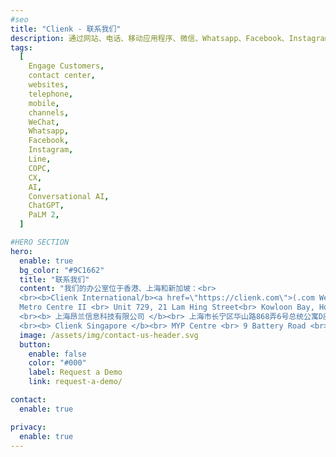 ```yaml
---
#seo
title: "Clienk - 联系我们"
description: 通过网站、电话、移动应用程序、微信、Whatsapp、Facebook、Instagram、Lazada、Shopee 和许多其他流行的消息传递应用程序等社交媒体渠道吸引客户。
tags:
  [
    Engage Customers,
    contact center,
    websites,
    telephone,
    mobile,
    channels,
    WeChat,
    Whatsapp,
    Facebook,
    Instagram,
    Line,
    COPC,
    CX,
    AI,
    Conversational AI,
    ChatGPT,
    PaLM 2,
  ]

#HERO SECTION
hero:
  enable: true
  bg_color: "#9C1662"
  title: "联系我们"
  content: "我们的办公室位于香港、上海和新加坡：<br>
  <br><b>Clienk International/b><a href=\"https://clienk.com\">(.com Website)</a><br> 
  Metro Centre II <br> Unit 729, 21 Lam Hing Street<br> Kowloon Bay, Hong Kong SAR<br>
  <br><b> 上海昂兰信息科技有限公司 </b><br> 上海市长宁区华山路868弄6号总统公寓D座B0室<br>
  <br><b> Clienk Singapore </b><br> MYP Centre <br> 9 Battery Road <br> 049910 Singapore <br>"
  image: /assets/img/contact-us-header.svg
  button:
    enable: false
    color: "#000"
    label: Request a Demo
    link: request-a-demo/

contact:
  enable: true

privacy:
  enable: true
---
```

